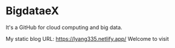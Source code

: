 # BigdataeX
It's a GitHub for cloud computing and big data.

My static blog URL: https://lyang335.netlify.app/
Welcome to visit
